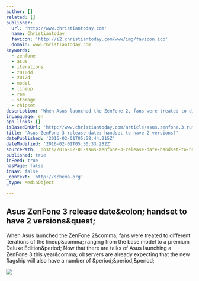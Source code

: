 ```yaml
---
author: []
related: []
publisher:
  url: 'http://www.christiantoday.com'
  name: Christiantoday
  favicon: 'http://i2.christiantoday.com/www/img/favicon.ico'
  domain: www.christiantoday.com
keywords:
  - zenfone
  - asus
  - iterations
  - z010dd
  - z012d
  - model
  - lineup
  - ram
  - storage
  - chipset
description: 'When Asus launched the ZenFone 2, fans were treated to different iterations of the lineup, ranging from the base model to a premium Deluxe Edition. Now that there are talks of Asus launching a ZenFone 3 this year, observers are already expecting that the new flagship will also have a number of ...'
inLanguage: en
app_links: []
isBasedOnUrl: 'http://www.christiantoday.com/article/asus.zenfone.3.rumor.upcoming.handset.to.have.at.least.2.versions/78081.htm'
title: 'Asus ZenFone 3 release date: handset to have 2 versions?'
datePublished: '2016-02-01T05:58:44.215Z'
dateModified: '2016-02-01T05:50:33.282Z'
sourcePath: _posts/2016-02-01-asus-zenfone-3-release-date-handset-to-have-2-versions.md
published: true
inFeed: true
hasPage: false
inNav: false
_context: 'http://schema.org'
_type: MediaObject

---
```

<article style=""><h1>Asus ZenFone 3 release date&amp;colon; handset to have 2 versions&amp;quest;</h1><p>When Asus launched the ZenFone 2&amp;comma; fans were treated to different iterations of the lineup&amp;comma; ranging from the base model to a premium Deluxe Edition&amp;period; Now that there are talks of Asus launching a ZenFone 3 this year&amp;comma; observers are already expecting that the new flagship will also have a number of &amp;period;&amp;period;&amp;period;</p><img src="http://d.christiantoday.com/en/full/24561/asus-zenfone-2.jpg" /></article>